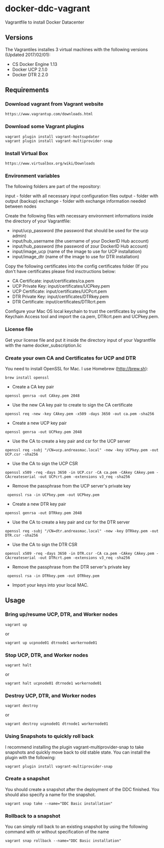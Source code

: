 # docker-ddc-vagrant
Vagrantfile to install Docker Datacenter

## Versions

The Vagrantiles installes 3 virtual machines with the following versions (Updated 2017/02/01):

 * CS Docker Engine 1.13
 * Docker UCP 2.1.0
 * Docker DTR 2.2.0

## Requirements

### Download vagrant from Vagrant website

```
https://www.vagrantup.com/downloads.html
```

### Download some Vagrant plugins

```
vagrant plugin install vagrant-hostsupdater
vagrant plugin install vagrant-multiprovider-snap
```

### Install Virtual Box

```
https://www.virtualbox.org/wiki/Downloads
```

### Environment variables

The following folders are part of the repository:

input - folder with all necessary input configuration files
output - folder with output (backup)
exchange - folder with exchange information needed between nodes

Create the following files with necessary environment informations inside the directory of your Vagrantfile:

* input/ucp_password (the password that should be used for the ucp admin)
* input/hub_username (the username of your DockerID Hub account)
* input/hub_password (the password of zour DockerID Hub account)
* input/image_ucp (name of the image to use for UCP installation)
* input/image_dtr (name of the image to use for DTR installation)

Copy the following certificates into the config certificates folder (If you don't have certificates please find insctructions below:

* CA Certificate: input/certificates/ca.pem
* UCP Private Key: input/certificates/UCPkey.pem
* UCP Certificate: input/certificates/UCPcrt.pem
* DTR Private Key: input/certificates/DTRkey.pem
* DTR Certificate: input/certificates/DTRcrt.pem

Configure your Mac OS local keychain to trust the certificates by using the Keychain Access tool and import the ca.pem, DTRcrt.pem and UCPkey.pem. 

### License file

Get your license file and put it inside the directory input of your Vagrantfile with the name docker_subscription.lic

### Create your own CA and Certificates for UCP and DTR

You need to install OpenSSL for Mac. I use Homebrew (http://brew.sh):

```
brew install openssl
```

* Create a CA key pair

```
openssl genrsa -out CAkey.pem 2048
```

* Use the new CA key pair to create to sign the CA certificate

```
openssl req -new -key CAkey.pem -x509 -days 3650 -out ca.pem -sha256
```

* Create a new UCP key pair

```
openssl genrsa -out UCPkey.pem 2048
```

* Use the CA to create a key pair and csr for the UCP server

```
openssl req -subj "/CN=ucp.andreasmac.local" -new -key UCPkey.pem -out UCP.csr -sha256
```

* Use the CA to sign the UCP CSR

```
openssl x509 -req -days 3650 -in UCP.csr -CA ca.pem -CAkey CAkey.pem -CAcreateserial -out UCPcrt.pem -extensions v3_req -sha256
```

* Remove the passphrase from the UCP server's private key

```
 openssl rsa -in UCPkey.pem -out UCPkey.pem
```

* Create a new DTR key pair

```
openssl genrsa -out DTRkey.pem 2048
```

* Use the CA to create a key pair and csr for the DTR server

```
openssl req -subj "/CN=dtr.andreasmac.local" -new -key DTRkey.pem -out DTR.csr -sha256
```

* Use the CA to sign the DTR CSR

```
openssl x509 -req -days 3650 -in DTR.csr -CA ca.pem -CAkey CAkey.pem -CAcreateserial -out DTRcrt.pem -extensions v3_req -sha256
```

* Remove the passphrase from the DTR server's private key

```
 openssl rsa -in DTRkey.pem -out DTRkey.pem
```

* Import your keys into your local MAC.

## Usage

### Bring up/resume UCP, DTR, and Worker nodes

```
vagrant up
```
or

```
vagrant up ucpnode01 dtrnode1 workernode01
```

### Stop UCP, DTR, and Worker nodes

```
vagrant halt
```
or

```
vagrant halt ucpnode01 dtrnode1 workernode01
```
### Destroy UCP, DTR, and Worker nodes

```
vagrant destroy
```
or

```
vagrant destroy ucpnode01 dtrnode1 workernode01
```
### Using Snapshots to quickly roll back

I recommend installing the plugin vagrant-multiprovider-snap to take snapshots and quickly move back to old stable state. You can install the plugin with the following:

```
vagrant plugin install vagrant-multiprovider-snap
```

### Create a snapshot

You should create a snapshot after the deployment of the DDC finished. You should also specify a name for the snapshot.

```
vagrant snap take --name="DDC Basic installation"
```

### Rollback to a snapshot

You can simply roll back to an existing snapshot by using the following command with or without specification of the name

```
vagrant snap rollback --name="DDC Basic installation"
```
